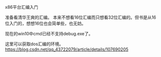 x86平台汇编入门

准备看清华王爽的汇编。
本来不想看16位汇编而只想看32位汇编的。但书是从16位入门的，想想16位也会简单些，也无妨。

现在的win10中cmd已经不支持debug.exe了。

这里可以获取dos汇编的环境。
https://blog.csdn.net/qq_43722079/article/details/107690205
